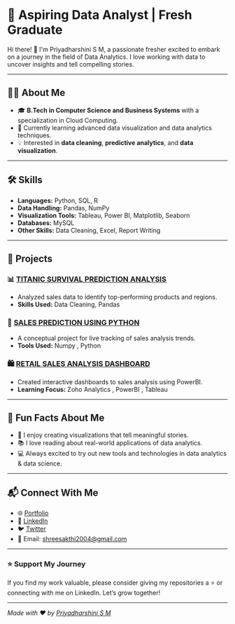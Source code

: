 # 🌟 Aspiring Data Analyst | Fresh Graduate

Hi there! 👋 I'm Priyadharshini S M, a passionate fresher excited to embark on a journey in the field of Data Analytics. I love working with data to uncover insights and tell compelling stories.

---

## 👩‍🎓 About Me

- 🎓 **B.Tech in Computer Science and Business Systems** with a specialization in Cloud Computing.
- 🌱 Currently learning advanced data visualization and data analytics techniques.
- 💡 Interested in **data cleaning**, **predictive analytics**, and **data visualization**.

---

## 🛠️ Skills

- **Languages:** Python, SQL, R
- **Data Handling:** Pandas, NumPy
- **Visualization Tools:** Tableau, Power BI, Matplotlib, Seaborn
- **Databases:** MySQL
- **Other Skills:** Data Cleaning, Excel, Report Writing

---

## 📂 Projects

### 📊 [TITANIC SURVIVAL PREDICTION ANALYSIS](https://github.com/Priyadharshini19804/Priyadharshini19804/blob/aade24cd7a149cf0949fc49279c1f3e9a34843a0/TITANIC_SURVIVAL_PREDICTION.ipynb)
- Analyzed sales data to identify top-performing products and regions.
- **Skills Used:** Data Cleaning, Pandas

### 🏬 [SALES PREDICTION USING PYTHON](https://github.com/Priyadharshini19804/Priyadharshini19804/blob/main/SALES_PREDICTION_USING_PYTHON.ipynb)
-  A conceptual project for live tracking of sales analysis trends.
- **Tools Used:** Numpy , Python

### 🛍️ [RETAIL SALES ANALYSIS DASHBOARD](https://github.com/Priyadharshini19804/Ignite/blob/main/Retail_Sales_Analysis_Dashboard.zip)
- Created interactive dashboards to sales analysis using PowerBI.
- **Learning Focus:** Zoho Analytics , PowerBI , Tableau

---

## 🎯 Fun Facts About Me

- 🎨 I enjoy creating visualizations that tell meaningful stories.
- 📚 I love reading about real-world applications of data analytics.
- 💻 Always excited to try out new tools and technologies in data analytics & data science.

---

## 📬 Connect With Me

- 🌐 [Portfolio](priyadharshinism-portfolio.vercel.app)  
- 💼 [LinkedIn](linkedin.com/in/priyadharshinism08)  
- 🐦 [Twitter](https://x.com/priya19082004)  
- 📧 Email: shreesakthi2004@gmail.com  

---

### ⭐ Support My Journey

If you find my work valuable, please consider giving my repositories a ⭐ or connecting with me on LinkedIn. Let’s grow together!

---

*Made with ❤️ by [Priyadharshini S M](https://github.com/Priyadharshini19804/)*
